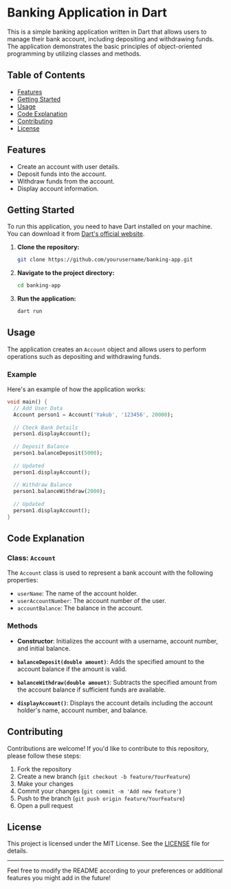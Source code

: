 
# Banking Application in Dart

This is a simple banking application written in Dart that allows users to manage their bank account, including depositing and withdrawing funds. The application demonstrates the basic principles of object-oriented programming by utilizing classes and methods.

## Table of Contents

- [Features](#features)
- [Getting Started](#getting-started)
- [Usage](#usage)
- [Code Explanation](#code-explanation)
- [Contributing](#contributing)
- [License](#license)

## Features

- Create an account with user details.
- Deposit funds into the account.
- Withdraw funds from the account.
- Display account information.

## Getting Started

To run this application, you need to have Dart installed on your machine. You can download it from [Dart's official website](https://dart.dev/get-dart).

1. **Clone the repository:**

   ```bash
   git clone https://github.com/yourusername/banking-app.git
   ```

2. **Navigate to the project directory:**

   ```bash
   cd banking-app
   ```

3. **Run the application:**

   ```bash
   dart run
   ```

## Usage

The application creates an `Account` object and allows users to perform operations such as depositing and withdrawing funds. 

### Example

Here's an example of how the application works:

```dart
void main() {
  // Add User Data
  Account person1 = Account('Yakub', '123456', 20000);
  
  // Check Bank Details
  person1.displayAccount();
  
  // Deposit Balance
  person1.balanceDeposit(5000);
  
  // Updated
  person1.displayAccount();
  
  // Withdraw Balance
  person1.balanceWithdraw(2000);
  
  // Updated
  person1.displayAccount();
}
```

## Code Explanation

### Class: `Account`

The `Account` class is used to represent a bank account with the following properties:

- `userName`: The name of the account holder.
- `userAccountNumber`: The account number of the user.
- `accountBalance`: The balance in the account.

### Methods

- **Constructor**: Initializes the account with a username, account number, and initial balance.
  
- **`balanceDeposit(double amount)`**: Adds the specified amount to the account balance if the amount is valid.
  
- **`balanceWithdraw(double amount)`**: Subtracts the specified amount from the account balance if sufficient funds are available.
  
- **`displayAccount()`**: Displays the account details including the account holder's name, account number, and balance.

## Contributing

Contributions are welcome! If you'd like to contribute to this repository, please follow these steps:

1. Fork the repository
2. Create a new branch (`git checkout -b feature/YourFeature`)
3. Make your changes
4. Commit your changes (`git commit -m 'Add new feature'`)
5. Push to the branch (`git push origin feature/YourFeature`)
6. Open a pull request

## License

This project is licensed under the MIT License. See the [LICENSE](LICENSE) file for details.

---

Feel free to modify the README according to your preferences or additional features you might add in the future!
